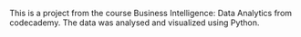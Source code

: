 This is a project from the course Business Intelligence: Data Analytics from codecademy.
The data was analysed and visualized using Python.
